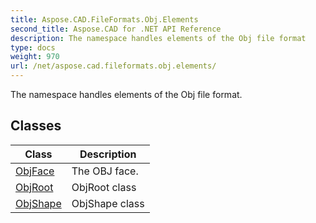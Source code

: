 ```yaml
---
title: Aspose.CAD.FileFormats.Obj.Elements
second_title: Aspose.CAD for .NET API Reference
description: The namespace handles elements of the Obj file format
type: docs
weight: 970
url: /net/aspose.cad.fileformats.obj.elements/
---
```

The namespace handles elements of the Obj file format.

## Classes

| Class | Description |
| --- | --- |
| [ObjFace](./objface/) | The OBJ face. |
| [ObjRoot](./objroot/) | ObjRoot class |
| [ObjShape](./objshape/) | ObjShape class |


